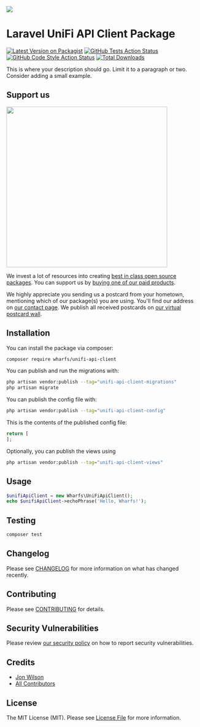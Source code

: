 
[<img src="https://github-ads.s3.eu-central-1.amazonaws.com/support-ukraine.svg?t=1" />](https://supportukrainenow.org)

# Laravel UniFi API Client Package

[![Latest Version on Packagist](https://img.shields.io/packagist/v/wharfs/unifi-api-client.svg?style=flat-square)](https://packagist.org/packages/wharfs/unifi-api-client)
[![GitHub Tests Action Status](https://img.shields.io/github/workflow/status/wharfs/unifi-api-client/run-tests?label=tests)](https://github.com/wharfs/unifi-api-client/actions?query=workflow%3Arun-tests+branch%3Amain)
[![GitHub Code Style Action Status](https://img.shields.io/github/workflow/status/wharfs/unifi-api-client/Check%20&%20fix%20styling?label=code%20style)](https://github.com/wharfs/unifi-api-client/actions?query=workflow%3A"Check+%26+fix+styling"+branch%3Amain)
[![Total Downloads](https://img.shields.io/packagist/dt/wharfs/unifi-api-client.svg?style=flat-square)](https://packagist.org/packages/wharfs/unifi-api-client)

This is where your description should go. Limit it to a paragraph or two. Consider adding a small example.

## Support us

[<img src="https://github-ads.s3.eu-central-1.amazonaws.com/unifi-api-client.jpg?t=1" width="419px" />](https://spatie.be/github-ad-click/unifi-api-client)

We invest a lot of resources into creating [best in class open source packages](https://spatie.be/open-source). You can support us by [buying one of our paid products](https://spatie.be/open-source/support-us).

We highly appreciate you sending us a postcard from your hometown, mentioning which of our package(s) you are using. You'll find our address on [our contact page](https://spatie.be/about-us). We publish all received postcards on [our virtual postcard wall](https://spatie.be/open-source/postcards).

## Installation

You can install the package via composer:

```bash
composer require wharfs/unifi-api-client
```

You can publish and run the migrations with:

```bash
php artisan vendor:publish --tag="unifi-api-client-migrations"
php artisan migrate
```

You can publish the config file with:

```bash
php artisan vendor:publish --tag="unifi-api-client-config"
```

This is the contents of the published config file:

```php
return [
];
```

Optionally, you can publish the views using

```bash
php artisan vendor:publish --tag="unifi-api-client-views"
```

## Usage

```php
$unifiApiClient = new Wharfs\UniFiApiClient();
echo $unifiApiClient->echoPhrase('Hello, Wharfs!');
```

## Testing

```bash
composer test
```

## Changelog

Please see [CHANGELOG](CHANGELOG.md) for more information on what has changed recently.

## Contributing

Please see [CONTRIBUTING](https://github.com/Jay/.github/blob/main/CONTRIBUTING.md) for details.

## Security Vulnerabilities

Please review [our security policy](../../security/policy) on how to report security vulnerabilities.

## Credits

- [Jon Wilson](https://github.com/Jay)
- [All Contributors](../../contributors)

## License

The MIT License (MIT). Please see [License File](LICENSE.md) for more information.
